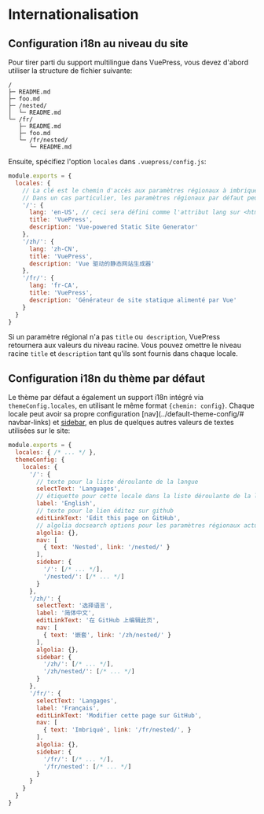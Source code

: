 # Internationalisation

## Configuration i18n au niveau du site 

Pour tirer parti du support multilingue dans VuePress, vous devez d'abord utiliser la structure de fichier suivante:

```
/
├─ README.md
├─ foo.md
├─ /nested/
│  └─ README.md
└─ /fr/
   ├─ README.md
   ├─ foo.md
   └─ /fr/nested/
      └─ README.md
```

Ensuite, spécifiez l'option `locales` dans `.vuepress/config.js`:

``` js
module.exports = {
  locales: {
    // La clé est le chemin d'accès aux paramètres régionaux à imbriquer.
    // Dans un cas particulier, les paramètres régionaux par défaut peuvent utiliser '/' comme chemin.
    '/': {
      lang: 'en-US', // ceci sera défini comme l'attribut lang sur <html>
      title: 'VuePress',
      description: 'Vue-powered Static Site Generator'
    },
    '/zh/': {
      lang: 'zh-CN',
      title: 'VuePress',
      description: 'Vue 驱动的静态网站生成器'
    },
    '/fr/': {
      lang: 'fr-CA',
      title: 'VuePress',
      description: 'Générateur de site statique alimenté par Vue'
    }
  }
}
```

Si un paramètre régional n'a pas `title` ou` description`, VuePress retournera aux valeurs du niveau racine. Vous pouvez omettre le niveau racine `title` et `description` tant qu'ils sont fournis dans chaque locale.

## Configuration i18n du thème par défaut

Le thème par défaut a également un support i18n intégré via `themeConfig.locales`, en utilisant le même format `{chemin: config}`. Chaque locale peut avoir sa propre configuration [nav](../default-theme-config/# navbar-links) et [sidebar](../default-theme-config/#sidebar), en plus de quelques autres valeurs de textes utilisées sur le site:

``` js
module.exports = {
  locales: { /* ... */ },
  themeConfig: {
    locales: {
      '/': {
        // texte pour la liste déroulante de la langue
        selectText: 'Languages',
        // étiquette pour cette locale dans la liste déroulante de la langue
        label: 'English',
        // texte pour le lien éditez sur github
        editLinkText: 'Edit this page on GitHub',
        // algolia docsearch options pour les paramètres régionaux actuels
        algolia: {},
        nav: [
          { text: 'Nested', link: '/nested/' }
        ],
        sidebar: {
          '/': [/* ... */],
          '/nested/': [/* ... */]
        }
      },
      '/zh/': {
        selectText: '选择语言',
        label: '简体中文',
        editLinkText: '在 GitHub 上编辑此页',
        nav: [
          { text: '嵌套', link: '/zh/nested/' }
        ],
        algolia: {},
        sidebar: {
          '/zh/': [/* ... */],
          '/zh/nested/': [/* ... */]
        }
      },
      '/fr/': {
        selectText: 'Langages',
        label: 'Français',
        editLinkText: 'Modifier cette page sur GitHub',
        nav: [
          { text: 'Imbriqué', link: '/fr/nested/', }
        ],
        algolia: {},
        sidebar: {
          '/fr/': [/* ... */],
          '/fr/nested': [/* ... */]
        }
      }
    }
  }
}
```

